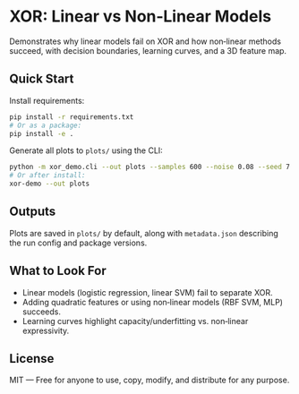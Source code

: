 # XOR: Linear vs Non‑Linear Models

Demonstrates why linear models fail on XOR and how non‑linear methods succeed, with decision boundaries, learning curves, and a 3D feature map.

## Quick Start

Install requirements:

```bash
pip install -r requirements.txt
# Or as a package:
pip install -e .
```

Generate all plots to `plots/` using the CLI:

```bash
python -m xor_demo.cli --out plots --samples 600 --noise 0.08 --seed 7
# Or after install:
xor-demo --out plots
```

## Outputs

Plots are saved in `plots/` by default, along with `metadata.json` describing the run config and package versions.

## What to Look For

- Linear models (logistic regression, linear SVM) fail to separate XOR.
- Adding quadratic features or using non‑linear models (RBF SVM, MLP) succeeds.
- Learning curves highlight capacity/underfitting vs. non‑linear expressivity.

## License

MIT — Free for anyone to use, copy, modify, and distribute for any purpose.

